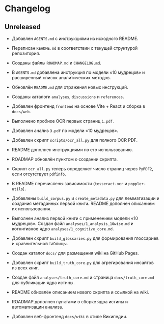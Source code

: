 # Changelog

## Unreleased

- Добавлен `AGENTS.md` с инструкциями из исходного README.
- Переписан `README.md` в соответствии с текущей структурой репозитория.
- Созданы файлы `ROADMAP.md` и `CHANGELOG.md`.
- В `AGENTS.md` добавлена инструкция по модели «10 мудрецов» и расширенный список аналитических методов.
- Обновлён `README.md` для отражения новых инструкций.
- Созданы каталоги `analyses`, `discussions` и `references`.
- Добавлен фронтенд `frontend` на основе Vite + React и сборка в `docs/web`.
- Выполнено пробное OCR первых страниц `1.pdf`.
- Добавлен анализ `3.pdf` по модели «10 мудрецов».
- Добавлен скрипт `scripts/ocr_all.py` для полного OCR PDF.
- README дополнен инструкциями по его использованию.
- ROADMAP обновлён пунктом о создании скрипта.
- Скрипт `ocr_all.py` теперь определяет число страниц через `PyPDF2`, если
  отсутствует `pdfinfo`.
- В README перечислены зависимости (`tesseract-ocr` и `poppler-utils`).
- Добавлены `build_corpus.py` и `create_metadata.py` для лемматизации и создания
  метаданных первой книги. README дополнен описанием их использования.
- Выполнен анализ первой книги с применением модели «10 мудрецов». Создан файл `analyses/1_analysis_10wise.md` и когнитивное ядро `analyses/1_cognitive_core.md`.
- Добавлен скрипт `build_glossaries.py` для формирования глоссариев и сравнительной таблицы.
- Создан каталог `docs/` для размещения wiki на GitHub Pages.

- Добавлен скрипт `build_truth_core.py` для агрегирования инсайтов из всех книг.
- Создан файл `analyses/truth_core.md` и страница `docs/truth_core.md` для публикации ядра истины.
- README обновлён описанием нового скрипта и ссылкой на wiki.
- ROADMAP дополнен пунктами о сборке ядра истины и автоматизации анализа.
- Добавлен веб-фронтенд `docs/wiki` в стиле Википедии.
